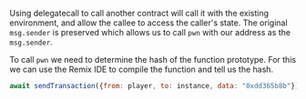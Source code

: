 Using delegatecall to call another contract will call it with the existing environment, and allow the callee to access the caller's state. The original `msg.sender` is preserved which allows us to call `pwn` with our address as the `msg.sender`.

To call `pwn` we need to determine the hash of the function prototype. For this we can use the Remix IDE to compile the function and tell us the hash.

```javascript
await sendTransaction({from: player, to: instance, data: "0xdd365b8b"})
```
